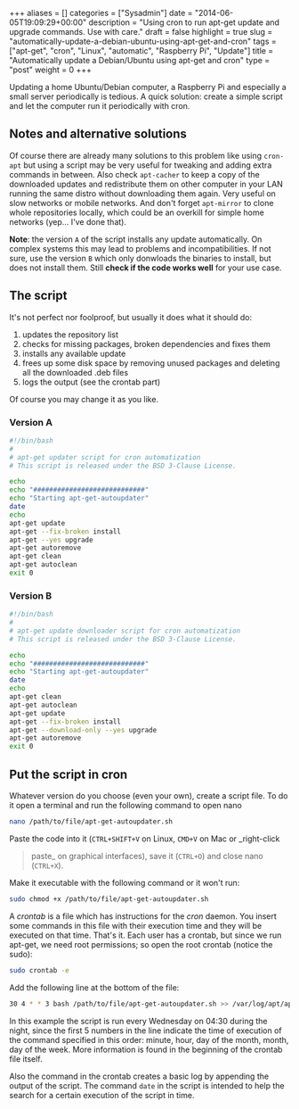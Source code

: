 +++
aliases      = []
categories   = ["Sysadmin"]
date         = "2014-06-05T19:09:29+00:00"
description  = "Using cron to run apt-get update and upgrade commands. Use with care."
draft        = false
highlight    = true
slug         = "automatically-update-a-debian-ubuntu-using-apt-get-and-cron"
tags         = ["apt-get", "cron", "Linux", "automatic", "Raspberry Pi", "Update"]
title        = "Automatically update a Debian/Ubuntu using apt-get and cron"
type         = "post"
weight       = 0
+++


Updating a home Ubuntu/Debian computer, a Raspberry Pi and especially a small
server periodically is tedious. A quick solution: create a simple script and let
the computer run it periodically with cron.


## Notes and alternative solutions

Of course there are already many solutions to this problem like using `cron-apt`
but using a script may be very useful for tweaking and adding extra commands in
between. Also check `apt-cacher` to keep a copy of the downloaded updates and
redistribute them on other computer in your LAN running the same distro without
downloading them again. Very useful on slow networks or mobile networks. And
don't forget `apt-mirror` to clone whole repositories locally, which could be an
overkill for simple home networks (yep... I've done that).

**Note**: the version `A` of the script installs any update automatically. On
complex systems this may lead to problems and incompatibilities. If not sure,
use the version `B` which only donwloads the binaries to install, but does not
install them. Still **check if the code works well** for your use case.


## The script

It's not perfect nor foolproof, but usually it does what it should do:

1. updates the repository list
2. checks for missing packages, broken dependencies and fixes them
3. installs any available update
4. frees up some disk space by removing unused packages and deleting all the
   downloaded .deb files
5. logs the output (see the crontab part)

Of course you may change it as you like.


### Version A

```bash
#!/bin/bash
#
# apt-get updater script for cron automatization
# This script is released under the BSD 3-Clause License.

echo
echo "############################"
echo "Starting apt-get-autoupdater"
date
echo
apt-get update
apt-get --fix-broken install
apt-get --yes upgrade
apt-get autoremove
apt-get clean
apt-get autoclean
exit 0
```


### Version B

```bash
#!/bin/bash
#
# apt-get update downloader script for cron automatization
# This script is released under the BSD 3-Clause License.

echo
echo "############################"
echo "Starting apt-get-autoupdater"
date
echo
apt-get clean
apt-get autoclean
apt-get update
apt-get --fix-broken install
apt-get --download-only --yes upgrade
apt-get autoremove
exit 0
```



## Put the script in cron

Whatever version do you choose (even your own), create a script file. To do it
open a terminal and run the following command to open nano

```bash
nano /path/to/file/apt-get-autoupdater.sh
```

Paste the code into it (`CTRL+SHIFT+V` on Linux, `CMD+V` on Mac or _right-click
> paste_ on graphical interfaces), save it (`CTRL+O`) and close nano (`CTRL+X`).

Make it executable with the following command or it won't run:

```bash
sudo chmod +x /path/to/file/apt-get-autoupdater.sh
```

A _crontab_ is a file which has instructions for the _cron_ daemon. You insert
some commands in this file with their execution time and they will be executed
on that time. That's it. Each user has a crontab, but since we run apt-get, we
need root permissions; so open the root crontab (notice the sudo):

```bash
sudo crontab -e
```

Add the following line at the bottom of the file:

```bash
30 4 * * 3 bash /path/to/file/apt-get-autoupdater.sh >> /var/log/apt/apt-get-autoupdater.log
```

In this example the script is run every Wednesday on 04:30 during the night,
since the first 5 numbers in the line indicate the time of execution of the
command specified in this order: minute, hour, day of the month, month, day of
the week. More information is found in the beginning of the crontab file itself.

Also the command in the crontab creates a basic log by appending the output of
the script. The command `date` in the script is intended to help the search for
a certain execution of the script in time.
